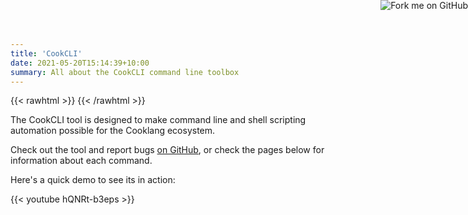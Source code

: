 ```yaml
---
title: 'CookCLI'
date: 2021-05-20T15:14:39+10:00
summary: All about the CookCLI command line toolbox
---
```



{{< rawhtml >}}
   <a href="https://github.com/cooklang/CookCLI">
        <img style="position: absolute; top: 0; right: 0; border: 0;" src="https://github.blog/wp-content/uploads/2008/12/forkme_right_orange_ff7600.png?resize=149%2C149" alt="Fork me on GitHub">
    </a>
{{< /rawhtml >}}


The CookCLI tool is designed to make command line and shell scripting automation possible for the Cooklang ecosystem.

Check out the tool and report bugs [on GitHub](https://github.com/cooklang/CookCLI), or check the pages below for information about each command.

Here's a quick demo to see its in action:

{{< youtube hQNRt-b3eps >}}
